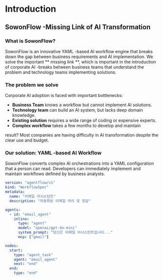 # Introduction

## SowonFlow -Missing Link of AI Transformation

### What is SowonFlow?

SowonFlow is an innovative YAML -based AI workflow engine that breaks down the gap between business requirements and AI implementation. We solve the important ** missing link **, which is important in the introduction of corporate AI -breaks between business teams that understand the problem and technology teams implementing solutions.

### The problem we solve

Corporate AI adoption is faced with important bottlenecks:

* **Business Team** knows a workflow but cannot implement AI solutions.
* **Technology team** can build an AI system, but lacks deep domain knowledge.
* **Existing solution** requires a wide range of coding or expensive experts.
* **Complex workflow** takes a few months to develop and maintain

result? Most companies are having difficulty in AI transformation despite the clear use and budget.

### Our solution: YAML -based AI Workflow

SowonFlow converts complex AI orchestrations into a YAML configuration that a person can read. Developers can immediately implement and maintain workflows defined by business analysts.

```yaml
version: "agentflow/v1"
kind: "WorkflowSpec"
metadata:
  name: "이메일 어시스턴트"
  description: "자동화된 이메일 처리 및 응답"

agents:
  - id: "email_agent"
    inline:
      type: "agent"
      model: "openai/gpt-4o-mini"
      system_prompt: "당신은 이메일 어시스턴트입니다..."
      mcp: ["gmail"]

nodes:
  start:
    type: "agent_task"
    agent: "email_agent"
    next: "end"
  end:
    type: "end"
```
